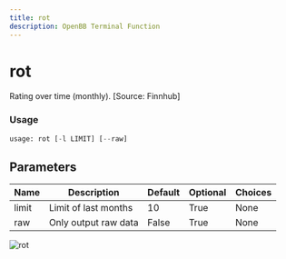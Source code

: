 ```yaml
---
title: rot
description: OpenBB Terminal Function
---
```


# rot

Rating over time (monthly). [Source: Finnhub]

### Usage 
```python
usage: rot [-l LIMIT] [--raw]
```

## Parameters

| Name | Description | Default | Optional | Choices |
| ---- | ----------- | ------- | -------- | ------- |
| limit | Limit of last months | 10 | True | None |
| raw | Only output raw data | False | True | None |


![rot](https://user-images.githubusercontent.com/46355364/154236600-5e3c68b6-5fda-4140-8ae2-360389399cd2.png)

